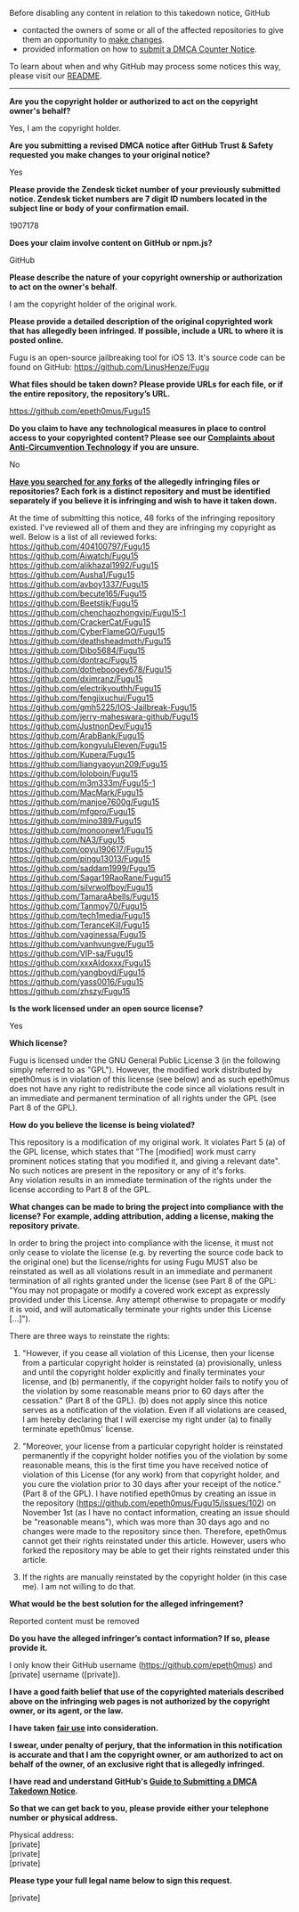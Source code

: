 Before disabling any content in relation to this takedown notice, GitHub
- contacted the owners of some or all of the affected repositories to give them an opportunity to [make changes](https://docs.github.com/en/github/site-policy/dmca-takedown-policy#a-how-does-this-actually-work).
- provided information on how to [submit a DMCA Counter Notice](https://docs.github.com/en/articles/guide-to-submitting-a-dmca-counter-notice).

To learn about when and why GitHub may process some notices this way, please visit our [README](https://github.com/github/dmca/blob/master/README.md#anatomy-of-a-takedown-notice).

---

**Are you the copyright holder or authorized to act on the copyright owner's behalf?**  
  
Yes, I am the copyright holder.  
  
**Are you submitting a revised DMCA notice after GitHub Trust & Safety requested you make changes to your original notice?**  
  
Yes  
  
**Please provide the Zendesk ticket number of your previously submitted notice. Zendesk ticket numbers are 7 digit ID numbers located in the subject line or body of your confirmation email.**  
  
1907178  
  
**Does your claim involve content on GitHub or npm.js?**  
  
GitHub  
  
**Please describe the nature of your copyright ownership or authorization to act on the owner's behalf.**  
  
I am the copyright holder of the original work.  
  
**Please provide a detailed description of the original copyrighted work that has allegedly been infringed. If possible, include a URL to where it is posted online.**  
  
Fugu is an open-source jailbreaking tool for iOS 13. It's source code can be found on GitHub: https://github.com/LinusHenze/Fugu  
  
**What files should be taken down? Please provide URLs for each file, or if the entire repository, the repository’s URL.**  
  
https://github.com/epeth0mus/Fugu15  
  
**Do you claim to have any technological measures in place to control access to your copyrighted content? Please see our <a href="https://docs.github.com/articles/guide-to-submitting-a-dmca-takedown-notice#complaints-about-anti-circumvention-technology">Complaints about Anti-Circumvention Technology</a> if you are unsure.**  
  
No  
  
**<a href="https://docs.github.com/articles/dmca-takedown-policy#b-what-about-forks-or-whats-a-fork">Have you searched for any forks</a> of the allegedly infringing files or repositories? Each fork is a distinct repository and must be identified separately if you believe it is infringing and wish to have it taken down.**  
  
At the time of submitting this notice, 48 forks of the infringing repository existed. I've reviewed all of them and they are infringing my copyright as well. Below is a list of all reviewed forks:  
https://github.com/404100797/Fugu15  
https://github.com/Aiwatch/Fugu15  
https://github.com/alikhazal1992/Fugu15  
https://github.com/Ausha1/Fugu15  
https://github.com/avboy1337/Fugu15  
https://github.com/becute165/Fugu15  
https://github.com/Beetstik/Fugu15  
https://github.com/chenchaozhongvip/Fugu15-1  
https://github.com/CrackerCat/Fugu15  
https://github.com/CyberFlameGO/Fugu15  
https://github.com/deathsheadmoth/Fugu15  
https://github.com/Dibo5684/Fugu15  
https://github.com/dontrac/Fugu15  
https://github.com/dotheboogey678/Fugu15  
https://github.com/dximranz/Fugu15  
https://github.com/electrikyouthh/Fugu15  
https://github.com/fengjixuchui/Fugu15  
https://github.com/gmh5225/IOS-Jailbreak-Fugu15  
https://github.com/jerry-maheswara-github/Fugu15  
https://github.com/JustnonDev/Fugu15  
https://github.com/ArabBank/Fugu15  
https://github.com/kongyuluEleven/Fugu15  
https://github.com/Kupera/Fugu15  
https://github.com/liangyaoyun209/Fugu15  
https://github.com/loloboin/Fugu15  
https://github.com/m3m333m/Fugu15-1  
https://github.com/MacMark/Fugu15  
https://github.com/manjoe7600g/Fugu15  
https://github.com/mfgpro/Fugu15  
https://github.com/mino389/Fugu15  
https://github.com/monoonew1/Fugu15  
https://github.com/NA3/Fugu15  
https://github.com/opyu190617/Fugu15  
https://github.com/pingu13013/Fugu15  
https://github.com/saddam1999/Fugu15  
https://github.com/Sagar19RaoRane/Fugu15  
https://github.com/silvrwolfboy/Fugu15  
https://github.com/TamaraAbells/Fugu15  
https://github.com/Tanmoy70/Fugu15  
https://github.com/tech1media/Fugu15  
https://github.com/TeranceKill/Fugu15  
https://github.com/vaginessa/Fugu15  
https://github.com/vanhvungve/Fugu15  
https://github.com/VIP-sa/Fugu15  
https://github.com/xxxAldoxxx/Fugu15  
https://github.com/yangboyd/Fugu15  
https://github.com/yass0016/Fugu15  
https://github.com/zhszy/Fugu15  
  
**Is the work licensed under an open source license?**  
  
Yes  
  
**Which license?**  
  
Fugu is licensed under the GNU General Public License 3 (in the following simply referred to as "GPL"). However, the modified work distributed by epeth0mus is in violation of this license (see below) and as such epeth0mus does not have any right to redistribute the code since all violations result in an immediate and permanent termination of all rights under the GPL (see Part 8 of the GPL).  
  
**How do you believe the license is being violated?**  
  
This repository is a modification of my original work. It violates Part 5 (a) of the GPL license, which states that "The [modified] work must carry prominent notices stating that you modified it, and giving a relevant date". No such notices are present in the repository or any of it's forks.  
Any violation results in an immediate termination of the rights under the license according to Part 8 of the GPL.  
  
**What changes can be made to bring the project into compliance with the license? For example, adding attribution, adding a license, making the repository private.**  
  
In order to bring the project into compliance with the license, it must not only cease to violate the license (e.g. by reverting the source code back to the original one) but the license/rights for using Fugu MUST also be reinstated as well as all violations result in an immediate and permanent termination of all rights granted under the license (see Part 8 of the GPL: "You may not propagate or modify a covered work except as expressly provided under this License. Any attempt otherwise to propagate or modify it is void, and will automatically terminate your rights under this License [...]").  
  
There are three ways to reinstate the rights:  
1. "However, if you cease all violation of this License, then your license from a particular copyright holder is reinstated (a) provisionally, unless and until the copyright holder explicitly and finally terminates your license, and (b) permanently, if the copyright holder fails to notify you of the violation by some reasonable means prior to 60 days after the cessation." (Part 8 of the GPL). (b) does not apply since this notice serves as a notification of the violation. Even if all violations are ceased, I am hereby declaring that I will exercise my right under (a) to finally terminate epeth0mus' license.  
  
2. "Moreover, your license from a particular copyright holder is reinstated permanently if the copyright holder notifies you of the violation by some reasonable means, this is the first time you have received notice of violation of this License (for any work) from that copyright holder, and you cure the violation prior to 30 days after your receipt of the notice." (Part 8 of the GPL). I have notified epeth0mus by creating an issue in the repository (https://github.com/epeth0mus/Fugu15/issues/102) on November 1st (as I have no contact information, creating an issue should be "reasonable means"), which was more than 30 days ago and no changes were made to the repository since then. Therefore, epeth0mus cannot get their rights reinstated under this article. However, users who forked the repository may be able to get their rights reinstated under this article.  
  
3. If the rights are manually reinstated by the copyright holder (in this case me). I am not willing to do that.  
  
**What would be the best solution for the alleged infringement?**  
  
Reported content must be removed  
  
**Do you have the alleged infringer’s contact information? If so, please provide it.**  
  
I only know their GitHub username (https://github.com/epeth0mus) and [private] username ([private]).  
  
**I have a good faith belief that use of the copyrighted materials described above on the infringing web pages is not authorized by the copyright owner, or its agent, or the law.**  
  
**I have taken <a href="https://www.lumendatabase.org/topics/22">fair use</a> into consideration.**  
  
**I swear, under penalty of perjury, that the information in this notification is accurate and that I am the copyright owner, or am authorized to act on behalf of the owner, of an exclusive right that is allegedly infringed.**  
  
**I have read and understand GitHub's <a href="https://docs.github.com/articles/guide-to-submitting-a-dmca-takedown-notice/">Guide to Submitting a DMCA Takedown Notice</a>.**  
  
**So that we can get back to you, please provide either your telephone number or physical address.**  
  
Physical address:  
[private]    
[private]    
[private]      
  
**Please type your full legal name below to sign this request.**  
  
[private]    
